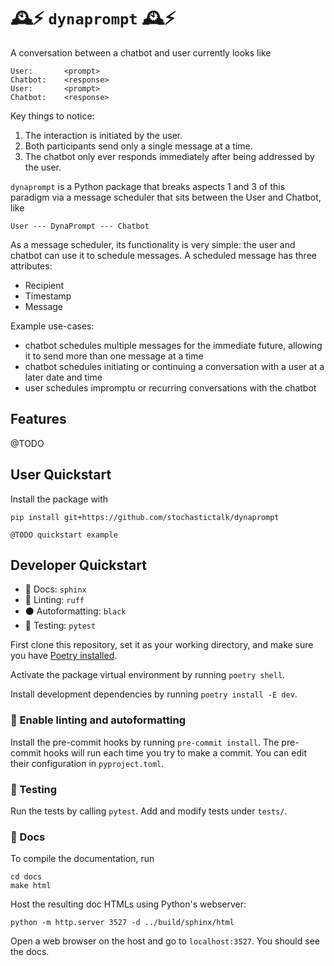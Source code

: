 # 🕰️⚡ `dynaprompt` 🕰️⚡

A conversation between a chatbot and user currently looks like
```
User:       <prompt>
Chatbot:    <response>
User:       <prompt>
Chatbot:    <response>
```
Key things to notice:
1. The interaction is initiated by the user.
2. Both participants send only a single message at a time.
3. The chatbot only ever responds immediately after being addressed by the user. 

`dynaprompt` is a Python package that breaks aspects 1 and 3 of this paradigm via a message scheduler that sits between the User and Chatbot, like
```
User --- DynaPrompt --- Chatbot
```
As a message scheduler, its functionality is very simple: the user and chatbot can use it to schedule messages. A scheduled message has three attributes:
* Recipient
* Timestamp
* Message

Example use-cases:
* chatbot schedules multiple messages for the immediate future, allowing it to send more than one message at a time
* chatbot schedules initiating or continuing a conversation with a user at a later date and time
* user schedules impromptu or recurring conversations with the chatbot

## Features

@TODO

## User Quickstart

Install the package with
```
pip install git+https://github.com/stochastictalk/dynaprompt
```

```
@TODO quickstart example
```


## Developer Quickstart

- 📜 Docs: `sphinx`
- 🧰 Linting: `ruff`
- ⚫ Autoformatting: `black`
- 🧪 Testing: `pytest`

First clone this repository, set it as your working directory, and make sure you have [Poetry installed](https://python-poetry.org/docs/).

Activate the package virtual environment by running `poetry shell`. 

Install development dependencies by running `poetry install -E dev`.


### 🧰  Enable linting and autoformatting

Install the pre-commit hooks by running `pre-commit install`. The pre-commit hooks will run each time you try to make a commit. You can edit their configuration in `pyproject.toml`.

### 🧪 Testing  

Run the tests by calling `pytest`. Add and modify tests under `tests/`.

### 📜 Docs

To compile the documentation, run
```
cd docs
make html
```
Host the resulting doc HTMLs using Python's webserver:
```
python -m http.server 3527 -d ../build/sphinx/html
``` 
Open a web browser on the host and go to `localhost:3527`. You should see the docs.

